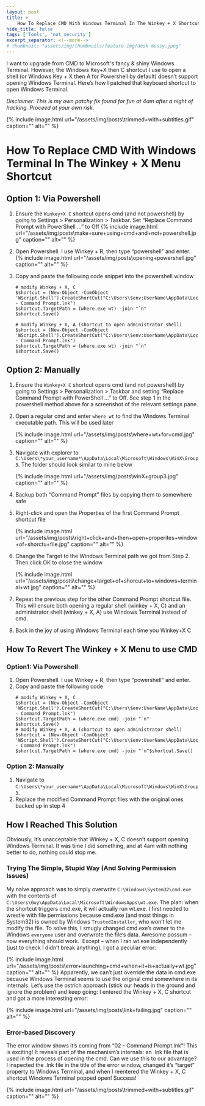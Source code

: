 ```yaml
---
layout: post
title: >
    How To Replace CMD With Windows Terminal In The Winkey + X Shortcut Menu
hide_title: false
tags: ['Tools', 'not security']
excerpt_separator: <!--more-->
# thumbnail: "assets/img/thumbnails/feature-img/desk-messy.jpeg"
---
```

I want to upgrade from CMD to Microsoft's fancy & shiny Windows Terminal. However, the Windows Key\+X then C shortcut I use to open a shell \(or Windows Key \+ X then A for Powershell by default\) doesn’t support opening Windows Terminal. Here’s how I patched that keyboard shortcut to open Windows Terminal. <!--more-->

*Disclaimer: This is my own patchy fix found for fun at 4am after a night of hacking. Proceed at your own risk.*

{% include image.html url="/assets/img/posts\trimmed+with+subtitles.gif" caption="" alt="" %}
# How To Replace CMD With Windows Terminal In The Winkey \+ X Menu Shortcut
## Option 1: Via Powershell

1. Ensure the `Winkey+X C`  shortcut opens cmd \(and not powershell\) by going to Settings >  Personalization > Taskbar. Set “Replace Command Prompt with  PowerShell …” to Off
	{% include image.html url="/assets/img/posts\make+sure+using+cmd+and+not+powershell.jpg" caption="" alt="" %}

2. Open Powershell. I use Winkey \+ R, then type “powershell” and enter. 
	{% include image.html url="/assets/img/posts\opening+powershell.jpg" caption="" alt="" %}

3. Copy and paste the following code snippet into the powershell window
	```
	# modify Winkey + X, C
	$shortcut = (New-Object -ComObject 'WScript.Shell').CreateShortCut("C:\Users\$env:UserName\AppData\Local\Microsoft\Windows\WinX\Group3\02 - Command Prompt.lnk")
	$shortcut.TargetPath = (where.exe wt) -join "`n"
	$shortcut.Save()

	# modify Winkey + X, A (shortcut to open administrator shell)
	$shortcut = (New-Object -ComObject 'WScript.Shell').CreateShortCut("C:\Users\$env:UserName\AppData\Local\Microsoft\Windows\WinX\Group3\01 - Command Prompt.lnk")
	$shortcut.TargetPath = (where.exe wt) -join "`n"
	$shortcut.Save()
	```

## Option 2: Manually

1. Ensure the `Winkey+X C` shortcut opens cmd \(and not powershell\) by going to Settings > Personalization > Taskbar and setting “Replace Command Prompt with PowerShell …” to Off. See step 1 in the powershell method above for a screenshot of the relevant settings pane.

2. Open a regular cmd and enter `where wt` to find the Windows Terminal executable path. This will be used later

	{% include image.html url="/assets/img/posts\where+wt+for+cmd.jpg" caption="" alt="" %}

3. Navigate with explorer to `C:\Users\*your_username*\AppData\Local\Microsoft\Windows\WinX\Group3`. The folder should look similar to mine below

	{% include image.html url="/assets/img/posts\winX+group3.jpg" caption="" alt="" %}

4. Backup both “Command Prompt” files by copying them to somewhere safe
5. Right\-click and open the Properties of the first Command Prompt shortcut file

	{% include image.html url="/assets/img/posts\right+click+and+then+open+properites+window+of+shorctu+file.jpg" caption="" alt="" %}

6. Change the Target to the Windows Terminal path we got from Step 2. Then click OK to close the window

	{% include image.html url="/assets/img/posts\change+target+of+shorcut+to+windows+terminal+wt.jpg" caption="" alt="" %}

7. Repeat the previous step for the other Command Prompt shortcut file. This will ensure both opening a regular shell \(winkey \+ X, C\) and an administrator shell \(winkey \+ X, A\) use Windows Terminal instead of cmd.

8. Bask in the joy of using Windows Terminal each time you Winkey\+X C 


## How To Revert The Winkey \+ X Menu to use CMD

### Option1: Via Powershell

1. Open Powershell. I use Winkey \+ R, then type “powershell” and enter.
2. Copy and paste the following code
	```
	# modify Winkey + X, C
	$shortcut = (New-Object -ComObject 'WScript.Shell').CreateShortCut("C:\Users\$env:UserName\AppData\Local\Microsoft\Windows\WinX\Group3\02  - Command Prompt.lnk")
	$shortcut.TargetPath = (where.exe cmd) -join "`n"
	$shortcut.Save()
	# modify Winkey + X, A (shortcut to open administrator shell)
	$shortcut = (New-Object -ComObject 'WScript.Shell').CreateShortCut("C:\Users\$env:UserName\AppData\Local\Microsoft\Windows\WinX\Group3\01 - Command Prompt.lnk")
	$shortcut.TargetPath = (where.exe cmd) -join "`n"$shortcut.Save()
	```


### Option 2: Manually
1. Navigate to `C:\Users\*your_username*\AppData\Local\Microsoft\Windows\WinX\Group3`.
2. Replace the modified Command Prompt files with the original ones backed up in step 4


## How I Reached This Solution
Obviously, it’s unacceptable that Winkey \+ X, C doesn’t support opening Windows Terminal. It was time I did something, and at 4am with nothing better to do, nothing could stop me.
### Trying The Simple, Stupid Way \(And Solving Permission Issues\)
My naive approach was to simply overwrite `C:\Windows\System32\cmd.exe` with the contents of `C:\Users\Guy\AppData\Local\Microsoft\WindowsApps\wt.exe`. The plan: when the shortcut triggers cmd.exe, it will actually run wt.exe.
I first needed to wrestle with file permissions because cmd.exe \(and most things in System32\) is owned by Windows `TrustedInstaller`, who won’t let me modify the file. To solve this, I smugly changed cmd.exe’s owner to the Windows `everyone` user and overwrote the file’s data. Awesome possum – now everything should work. 
Except – when I ran wt.exe independently \(just to check I didn’t break anything\), I got a peculiar error:

{% include image.html url="/assets/img/posts\error+launching+cmd+when+it+is+actually+wt.jpg" caption="" alt="" %}
Apparently, we can’t just override the data in cmd.exe because Windows Terminal seems to use the original cmd somewhere in its internals. Let’s use the ostrich approach \(stick our heads in the ground and ignore the problem\) and keep going: I entered the Winkey \+ X, C shortcut and got a more interesting error:

{% include image.html url="/assets/img/posts\link+failing.jpg" caption="" alt="" %}
### Error\-based Discovery
The error window shows it’s coming from “02 \- Command Prompt.lnk”\! This is exciting\! It reveals part of the mechanism’s internals: an .lnk file that is used in the process of opening the cmd. Can we use this to our advantage?
I inspected the .lnk file in the title of the error window, changed it’s “target” property to Windows Terminal, and when I reentered the Winkey \+ X, C shortcut Windows Terminal popped open\! Success\!

{% include image.html url="/assets/img/posts\trimmed+with+subtitles.gif" caption="" alt="" %}
